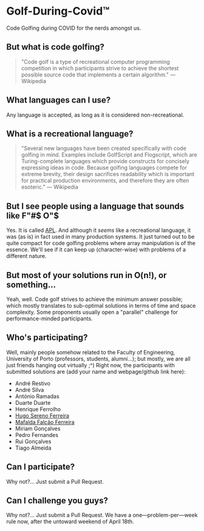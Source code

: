 # Golf-During-Covid™

Code Golfing during COVID for the nerds amongst us.

## But what is code golfing?

> "Code golf is a type of recreational computer programming competition in which participants strive to achieve the shortest possible source code that implements a certain algorithm." — Wikipedia

## What languages can I use?

Any language is accepted, as long as it is considered non-recreational. 

## What is a recreational language?

> "Several new languages have been created specifically with code golfing in mind. Examples include GolfScript and Flogscript, which are Turing-complete languages which provide constructs for concisely expressing ideas in code. Because golfing languages compete for extreme brevity, their design sacrifices readability which is important for practical production environments, and therefore they are often esoteric." — Wikipedia

## But I see people using a language that sounds like F"#$ O"$

Yes. It is called [APL](https://en.wikipedia.org/wiki/APL_(programming_language)). And although it _seems_ like a recreational language, it was (as is) in fact used in many production systems. It just turned out to be quite compact for code golfing problems where array manipulation is of the essence. We'll see if it can keep up (character-wise) with problems of a different nature.

## But most of your solutions run in O(n!), or something...

Yeah, well. Code golf strives to achieve the minimum answer possible; which mostly translates to sub-optimal solutions in terms of time and space complexity. Some proponents usually open a "parallel" challenge for performance-minded participants.

## Who's participating?

Well, mainly people somehow related to the Faculty of Engineering, University of Porto (professors, students, alumni...); but mostly, we are all just friends hanging out virtually ;^) Right now, the participants with submitted solutions are (add your name and webpage/github link here):

* André Restivo
* André Silva
* António Ramadas
* Duarte Duarte
* Henrique Ferrolho
* [Hugo Sereno Ferreira](http://hugosereno.eu)
* [Mafalda Falcão Ferreira](http://mafaldafalcao.eu)
* Miriam Gonçalves
* Pedro Fernandes
* Rui Gonçalves
* Tiago Almeida

## Can I participate?

Why not?... Just submit a Pull Request.

## Can I challenge you guys?

Why not?... Just submit a Pull Request. We have a one—problem-per—week rule now, after the untoward weekend of April 18th.

